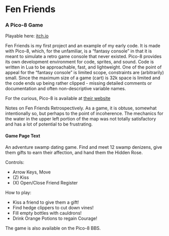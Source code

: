 # Fen Friends
### A Pico-8 Game

Playable here: [itch.io](https://salsberyr.itch.io/fen-friends)

Fen Friends is my first project and an example of my early code. It is made with Pico-8, which, for the unfamiliar, is a “fantasy console” in that it is meant to simulate a retro game console that never existed. Pico-8 provides its own development environment for code, sprites, and sound. Code is written in Lua to be approachable, fast, and lightweight. One of the point of appeal for the “fantasy console” is limited scope, constraints are (arbitrarily) small. Since the maximum size of a game (cart) is 32k space is limited and the code ends up being rather clipped - missing detailed comments or documentation and often non-descriptive variable names.

For the curious, Pico-8 is available at [their website](https://www.lexaloffle.com/pico-8.php)

Notes on Fen Friends Retrospectively. As a game, it is obtuse, somewhat intentionally so, but perhaps to the point of incoherence. The mechanics for the water in the upper left portion of the map was not totally satisfactory and has a lot of potential to be frustrating.  


#### Game Page Text
An adventure swamp dating game. Find and meet 12 swamp denizens, give them gifts to earn their affection, and hand them the Hidden Rose. 

Controls:
 - Arrow Keys, Move
 - (Z) Kiss
 - (X) Open/Close Friend Register

How to play:
- Kiss a friend to give them a gift!
- Find hedge clippers to cut down vines!
- Fill empty bottles with cauldrons!
- Drink Orange Potions to regain Courage!

The game is also available on the Pico-8 BBS. 
